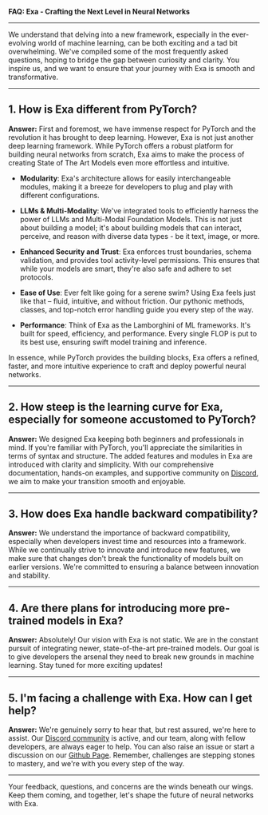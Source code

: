 **FAQ: Exa - Crafting the Next Level in Neural Networks**

---

We understand that delving into a new framework, especially in the ever-evolving world of machine learning, can be both exciting and a tad bit overwhelming. We've compiled some of the most frequently asked questions, hoping to bridge the gap between curiosity and clarity. You inspire us, and we want to ensure that your journey with Exa is smooth and transformative.

---

## 1. How is Exa different from PyTorch?

**Answer:** First and foremost, we have immense respect for PyTorch and the revolution it has brought to deep learning. However, Exa is not just another deep learning framework. While PyTorch offers a robust platform for building neural networks from scratch, Exa aims to make the process of creating State of The Art Models even more effortless and intuitive. 

- **Modularity**: Exa's architecture allows for easily interchangeable modules, making it a breeze for developers to plug and play with different configurations.
  
- **LLMs & Multi-Modality**: We've integrated tools to efficiently harness the power of LLMs and Multi-Modal Foundation Models. This is not just about building a model; it's about building models that can interact, perceive, and reason with diverse data types - be it text, image, or more.
  
- **Enhanced Security and Trust**: Exa enforces trust boundaries, schema validation, and provides tool activity-level permissions. This ensures that while your models are smart, they're also safe and adhere to set protocols.

- **Ease of Use**: Ever felt like going for a serene swim? Using Exa feels just like that – fluid, intuitive, and without friction. Our pythonic methods, classes, and top-notch error handling guide you every step of the way.

- **Performance**: Think of Exa as the Lamborghini of ML frameworks. It's built for speed, efficiency, and performance. Every single FLOP is put to its best use, ensuring swift model training and inference.

In essence, while PyTorch provides the building blocks, Exa offers a refined, faster, and more intuitive experience to craft and deploy powerful neural networks.

---

## 2. How steep is the learning curve for Exa, especially for someone accustomed to PyTorch?

**Answer:** We designed Exa keeping both beginners and professionals in mind. If you're familiar with PyTorch, you'll appreciate the similarities in terms of syntax and structure. The added features and modules in Exa are introduced with clarity and simplicity. With our comprehensive documentation, hands-on examples, and supportive community on [Discord](https://discord.gg/gnWRz88eym), we aim to make your transition smooth and enjoyable.

---

## 3. How does Exa handle backward compatibility?

**Answer:** We understand the importance of backward compatibility, especially when developers invest time and resources into a framework. While we continually strive to innovate and introduce new features, we make sure that changes don't break the functionality of models built on earlier versions. We're committed to ensuring a balance between innovation and stability.

---

## 4. Are there plans for introducing more pre-trained models in Exa?

**Answer:** Absolutely! Our vision with Exa is not static. We are in the constant pursuit of integrating newer, state-of-the-art pre-trained models. Our goal is to give developers the arsenal they need to break new grounds in machine learning. Stay tuned for more exciting updates!

---

## 5. I'm facing a challenge with Exa. How can I get help?

**Answer:** We're genuinely sorry to hear that, but rest assured, we're here to assist. Our [Discord community](https://discord.gg/gnWRz88eym) is active, and our team, along with fellow developers, are always eager to help. You can also raise an issue or start a discussion on our [Github Page](https://github.com/kyegomez). Remember, challenges are stepping stones to mastery, and we're with you every step of the way.

---

Your feedback, questions, and concerns are the winds beneath our wings. Keep them coming, and together, let's shape the future of neural networks with Exa.